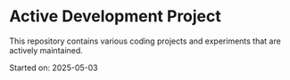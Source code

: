 # Active Development Project

This repository contains various coding projects and experiments that are actively maintained.

Started on: 2025-05-03
